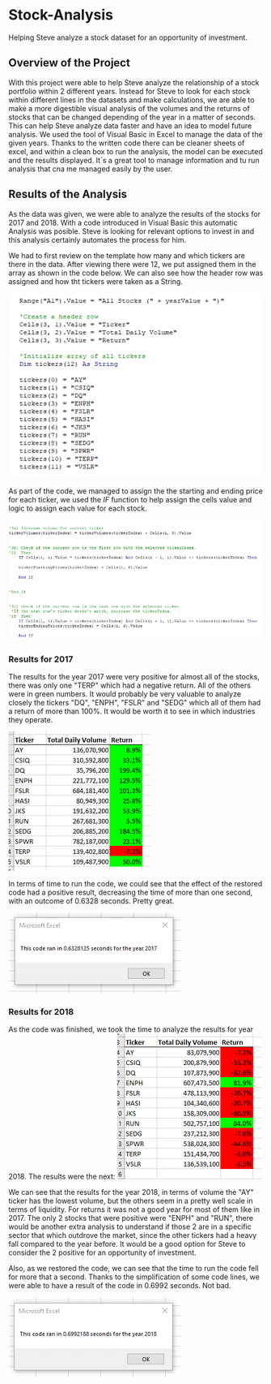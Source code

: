 # Stock-Analysis

Helping Steve analyze a stock dataset for an opportunity of investment. 

## Overview of the Project
With this project were able to help Steve analyze the relationship of a stock portfolio within 2 different years. Instead for Steve to look for each stock within different lines in the datasets and make calculations, we are able to make a more digestible visual analysis of the volumes and the returns of stocks that can be changed depending of the year in a matter of seconds. This can help Steve analyze data faster and have an idea to model future analysis. We used the tool of Visual Basic in Excel to manage the data of the given years. Thanks to the written code there can be cleaner sheets of excel, and within a clean box to run the analysis, the model can be executed and the results displayed. It´s a great tool to manage information and tu run analysis that cna me managed easily by the user. 

## Results of the Analysis
As the data was given, we were able to analyze the results of the stocks for 2017 and 2018. With a code introduced in Visual Basic this automatic Analysis was posible. Steve is looking for relevant options to invest in and this analysis certainly automates the process for him. 

We had to first review on the template how many and which tickers are there in the data. After viewing there were 12, we put assigned them in the array as shown in the code below. We can also see how the header row was assigned and how tht tickers were taken as a String. 

![](https://github.com/JoseLuisMontemayor/Stock-Analysis/blob/main/Array_Tickers.PNG)

As part of the code, we managed to assign the the starting and ending price for each ticker, we used the *IF* function to help assign the cells value and logic to assign each value for each stock. 

![](https://github.com/JoseLuisMontemayor/Stock-Analysis/blob/main/Starting_%26_Ending_Prices.PNG)


### Results for 2017

The results for the year 2017 were very positive for almost all of the stocks, there was only one "TERP" which had a negative return. All of the others were in green numbers. It would probably be very valuable to analyze closely the tickers "DQ", "ENPH", "FSLR" and "SEDG" which all of them had a return of more than 100%. It would be worth it to see in which industries they operate.

![](https://github.com/JoseLuisMontemayor/Stock-Analysis/blob/main/2017_VBA_Results.png)

In terms of  time to run the code, we could see that the effect of the restored code had a positive result, decreasing the time of more than one second, with an outcome of 0.6328 seconds. Pretty great. 

![](https://github.com/JoseLuisMontemayor/Stock-Analysis/blob/main/VBA_Challenge_2017.png)


### Results for 2018

As the code was finished, we took the time to analyze the results for year 2018. The results were the next:
![](https://github.com/JoseLuisMontemayor/Stock-Analysis/blob/main/2018_VBA_Results.png)

We can see that the results for the year 2018, in terms of volume the "AY" ticker has the lowest volume, but the others seem in a pretty well scale in terms of liquidity. For returns it was not a good year for most of them like in 2017. The only 2 stocks that were positive were "ENPH" and "RUN", there would be another extra analysis to understand if those 2 are in a specific sector that which outdrove the market, since the other tickers had a heavy fall compared to the year before. It would be a good option for Steve to consider the 2 positive for an opportunity of investment. 

Also, as we restored the code, we can see that the time to run the code fell for more that a second. Thanks to the simplification of some code lines, we were able to have a result of the code in 0.6992 seconds. Not bad.

![](https://github.com/JoseLuisMontemayor/Stock-Analysis/blob/main/VBA_Challenge_2018.png)










